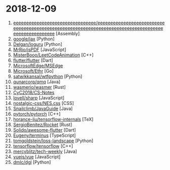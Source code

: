 # 2018-12-09

1. [eeeeeeeeeeeeeeeeeeeeeeeeeeeeeeee/eeeeeeeeeeeeeeeeeeeeeeeeeeeeeeeeeeeeeeeeeeeeeeeeeeeeeeeeeeeeeeeeeeeeeeeeeeeeeeeeeeeeeeeeeeeeeeeeeeee](https://github.com/eeeeeeeeeeeeeeeeeeeeeeeeeeeeeeee/eeeeeeeeeeeeeeeeeeeeeeeeeeeeeeeeeeeeeeeeeeeeeeeeeeeeeeeeeeeeeeeeeeeeeeeeeeeeeeeeeeeeeeeeeeeeeeeeeeee "eeeeeeeeeeeeeeeeeeeeeeeeeeeeeeeeeeeeeeeeeeeeeeeeeeeeeeeeeeeeeeeeeeeeeeeeeeeeeeeeeeeeeeeeeeeeeeeeeeeeeeeeeeeeeeeeeeeeeeeeeeeeeeeeeeeeeeeeeeeeeeeeeeeeeeeeeeeeeeeeeeeeeeeeeeeeeeeeeeeeeeeeeeeeeeeeeeeeeeeeeeeeeeeeeeeeeeeeeeeeeeeeeeeeeeeeeeeeeeeeeeeeeeeeeeeeeeeeeeeeeeeeeeeeeeeeeeeeeeeeeeeeeeeeeeeeeeeeeeeeeeeeeeeeeeeeeeeeeeeeeeeeeeeeeeeeeeeeeeeeeeeeeee…") [Assembly]
2. [google/jax](https://github.com/google/jax "GPU- and TPU-backed NumPy with differentiation and JIT compilation.") [Python]
3. [Delgan/loguru](https://github.com/Delgan/loguru "Python logging made (stupidly) simple") [Python]
4. [MrRio/jsPDF](https://github.com/MrRio/jsPDF "Client-side JavaScript PDF generation for everyone.") [JavaScript]
5. [MisterBooo/LeetCodeAnimation](https://github.com/MisterBooo/LeetCodeAnimation "Demonstrate all the questions on LeetCode in the form of animation.（用动画的形式呈现解LeetCode题目的思路）") [C++]
6. [flutter/flutter](https://github.com/flutter/flutter "Flutter makes it easy and fast to build beautiful mobile apps.") [Dart]
7. [MicrosoftEdge/MSEdge](https://github.com/MicrosoftEdge/MSEdge "Microsoft Edge") 
8. [Microsoft/Ethr](https://github.com/Microsoft/Ethr "Ethr is a Network Performance Measurement Tool for TCP, UDP & HTTP.") [Go]
9. [satwikkansal/wtfpython](https://github.com/satwikkansal/wtfpython "A collection of surprising Python snippets and lesser-known features.") [Python]
10. [qunarcorp/qmq](https://github.com/qunarcorp/qmq "QMQ是去哪儿网内部广泛使用的消息中间件，自2012年诞生以来在去哪儿网所有业务场景中广泛的应用，包括跟交易息息相关的订单场景； 也包括报价搜索等高吞吐量场景。") [Java]
11. [wasmerio/wasmer](https://github.com/wasmerio/wasmer "High-Performance WebAssembly JIT interpreter") [Rust]
12. [CyC2018/CS-Notes](https://github.com/CyC2018/CS-Notes "📚 Computer Science Learning Notes") 
13. [lovell/sharp](https://github.com/lovell/sharp "High performance Node.js image processing, the fastest module to resize JPEG, PNG, WebP and TIFF images. Uses the libvips library.") [JavaScript]
14. [nostalgic-css/NES.css](https://github.com/nostalgic-css/NES.css "NES-style CSS Framework | ファミコン風CSSフレームワーク") [CSS]
15. [Snailclimb/JavaGuide](https://github.com/Snailclimb/JavaGuide "【Java学习+面试指南】 一份涵盖大部分Java程序员所需要掌握的核心知识。") [Java]
16. [pytorch/pytorch](https://github.com/pytorch/pytorch "Tensors and Dynamic neural networks in Python with strong GPU acceleration") [C++]
17. [horance-liu/tensorflow-internals](https://github.com/horance-liu/tensorflow-internals "It is open source ebook about TensorFlow kernel and implementation mechanism.") [TeX]
18. [SergioBenitez/Rocket](https://github.com/SergioBenitez/Rocket "A web framework for Rust.") [Rust]
19. [Solido/awesome-flutter](https://github.com/Solido/awesome-flutter "An awesome list that curates the best Flutter libraries, tools, tutorials, articles and more.") [Dart]
20. [Eugeny/terminus](https://github.com/Eugeny/terminus "A terminal for a more modern age") [TypeScript]
21. [tomgoldstein/loss-landscape](https://github.com/tomgoldstein/loss-landscape "Code for visualizing the loss landscape of neural nets") [Python]
22. [tensorflow/tensorflow](https://github.com/tensorflow/tensorflow "An Open Source Machine Learning Framework for Everyone") [C++]
23. [mercyblitz/tech-weekly](https://github.com/mercyblitz/tech-weekly "「小马哥技术周报」") [Java]
24. [vuejs/vue](https://github.com/vuejs/vue "🖖 A progressive, incrementally-adoptable JavaScript framework for building UI on the web.") [JavaScript]
25. [dmlc/dgl](https://github.com/dmlc/dgl "Python package built to ease deep learning on graph, on top of existing DL frameworks.") [Python]
